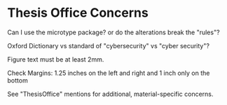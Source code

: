 # Thesis Office Concerns

Can I use the microtype package? or do the alterations break the "rules"?

Oxford Dictionary vs standard of "cybersecurity" vs "cyber security"?

Figure text must be at least 2mm.

Check Margins: 1.25 inches on the left and right and 1 inch only on the bottom

See "ThesisOffice" mentions for additional, material-specific concerns.
